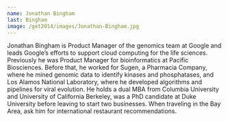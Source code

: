 ```yaml
---
name: Jonathan Bingham
last: Bingham
image: /get2014/images/Jonathan-Bingham.jpg
---
```


Jonathan Bingham is Product Manager of the genomics team at Google and leads Google’s efforts to support cloud computing for the life sciences. Previously he was Product Manager for bioinformatics at Pacific Biosciences. Before that, he worked for Sugen, a Pharmacia Company, where he mined genomic data to identify kinases and phosphatases, and Los Alamos National Laboratory, where he developed algorithms and pipelines for viral evolution. He holds a dual MBA from Columbia University and University of California Berkeley, was a PhD candidate at Duke University before leaving to start two businesses. When traveling in the Bay Area, ask him for international restaurant recommendations.
